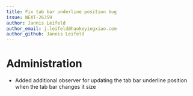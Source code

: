 ```yaml
---
title: Fix tab bar underline position bug
issue: NEXT-26359
author: Jannis Leifeld
author_email: j.leifeld@haokeyingxiao.com
author_github: Jannis Leifeld
---
```

# Administration
* Added additional observer for updating the tab bar underline position when the tab bar changes it size
